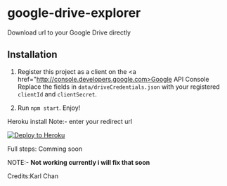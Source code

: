 # google-drive-explorer

Download url to your Google Drive directly

## Installation

1. Register this project as a client on the <a href="http://console.developers.google.com>Google API Console </a>
   Replace the fields in `data/driveCredentials.json` with your registered `clientId` and `clientSecret`.  

2. Run `npm start`. Enjoy!




Heroku install 
Note:- enter your redirect url

[![Deploy to Heroku](https://www.herokucdn.com/deploy/button.png)](https://heroku.com/deploy)

Full steps: Comming soon


NOTE:- **Not working currently i will fix that soon**

Credits:Karl Chan
